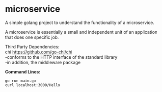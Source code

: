 # microservice

A simple golang project to understand the functionality of a microservice. <br />

A microservice is essentially a small and independent unit of an application that does one specific job. <br />

Third Party Dependencies: <br />
chi https://github.com/go-chi/chi <br />
    -conforms to the HTTP interface of the standard library <br />
    -in addition, the middleware package <br />

**Command Lines:**
```
go run main.go
curl localhost:3000/Hello
```
